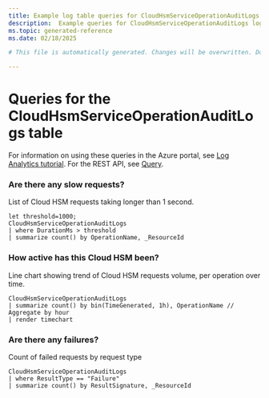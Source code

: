 ```yaml
---
title: Example log table queries for CloudHsmServiceOperationAuditLogs
description:  Example queries for CloudHsmServiceOperationAuditLogs log table
ms.topic: generated-reference
ms.date: 02/18/2025

# This file is automatically generated. Changes will be overwritten. Do not change this file directly. 

---
```


# Queries for the CloudHsmServiceOperationAuditLogs table

For information on using these queries in the Azure portal, see [Log Analytics tutorial](/azure/azure-monitor/logs/log-analytics-tutorial). For the REST API, see [Query](/rest/api/loganalytics/query).


### Are there any slow requests?  


List of Cloud HSM requests taking longer than 1 second.  

```query
let threshold=1000;
CloudHsmServiceOperationAuditLogs
| where DurationMs > threshold
| summarize count() by OperationName, _ResourceId
```



### How active has this Cloud HSM been?  


Line chart showing trend of Cloud HSM requests volume, per operation over time.  

```query
CloudHsmServiceOperationAuditLogs
| summarize count() by bin(TimeGenerated, 1h), OperationName // Aggregate by hour
| render timechart
```



### Are there any failures?  


Count of failed requests by request type  

```query
CloudHsmServiceOperationAuditLogs
| where ResultType == "Failure"
| summarize count() by ResultSignature, _ResourceId
```

